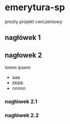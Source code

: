 # emerytura-sp
prosty projekt cwiczeniowy

## nagłówek 1

## nagłowek 2   

lorem ipsem

* aaa
* bbbb
* nnnnn

### nagłówek 2.1

### nagłówek 2.2
